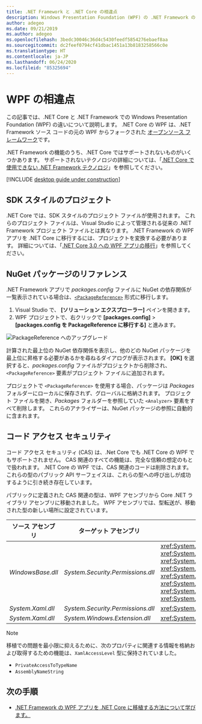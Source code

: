 ```yaml
---
title: .NET Framework と .NET Core の相違点
description: Windows Presentation Foundation (WPF) の .NET Framework の実装と .NET Core の WPF との相違点について説明します。 アプリを移行するときは、次の非互換性について考慮する必要があります。
author: adegeo
ms.date: 09/21/2019
ms.author: adegeo
ms.openlocfilehash: 3bedc30046c36d4c5430feedf5854276ebaef8aa
ms.sourcegitcommit: dc2feef0794cf41dbac1451a13b8183258566c0e
ms.translationtype: HT
ms.contentlocale: ja-JP
ms.lasthandoff: 06/24/2020
ms.locfileid: "85325694"
---
```

# <a name="differences-in-wpf"></a>WPF の相違点

この記事では、.NET Core と .NET Framework での Windows Presentation Foundation (WPF) の違いについて説明します。 .NET Core の WPF は、.NET Framework ソース コードの元の WPF からフォークされた [オープンソース フレームワーク](https://github.com/dotnet/wpf)です。

.NET Framework の機能のうち、.NET Core ではサポートされないものがいくつかあります。 サポートされないテクノロジの詳細については、「[.NET Core で使用できない .NET Framework テクノロジ](../../core/porting/net-framework-tech-unavailable.md)」を参照してください。

[!INCLUDE [desktop guide under construction](../../../includes/desktop-guide-preview-note.md)]

## <a name="sdk-style-projects"></a>SDK スタイルのプロジェクト

.NET Core では、SDK スタイルのプロジェクト ファイルが使用されます。 これらのプロジェクト ファイルは、Visual Studio によって管理される従来の .NET Framework プロジェクト ファイルとは異なります。 .NET Framework の WPF アプリを .NET Core に移行するには、プロジェクトを変換する必要があります。 詳細については、「[.NET Core 3.0 への WPF アプリの移行](convert-project-from-net-framework.md)」を参照してください。

## <a name="nuget-package-references"></a>NuGet パッケージのリファレンス

.NET Framework アプリで *packages.config* ファイルに NuGet の依存関係が一覧表示されている場合は、[`<PackageReference>`](/nuget/consume-packages/package-references-in-project-files) 形式に移行します。

1. Visual Studio で、 **[ソリューション エクスプローラー]** ペインを開きます。
1. WPF プロジェクトで、右クリックで **[packages.config]**  >  **[packages.config を PackageReference に移行する]** と進みます。

![PackageReference へのアップグレード](media/differences-from-net-framework/package-reference-migration.png)

計算された最上位の NuGet 依存関係を表示し、他のどの NuGet パッケージを最上位に昇格する必要があるかを尋ねるダイアログが表示されます。 **[OK]** を選択すると、*packages.config* ファイルがプロジェクトから削除され、`<PackageReference>` 要素がプロジェクト ファイルに追加されます。

プロジェクトで `<PackageReference>` を使用する場合、パッケージは *Packages* フォルダーにローカルに保存されず、グローバルに格納されます。 プロジェクト ファイルを開き、*Packages* フォルダーを参照していた `<Analyzer>` 要素をすべて削除します。 これらのアナライザーは、NuGet パッケージの参照に自動的に含まれます。

## <a name="code-access-security"></a>コード アクセス セキュリティ

コード アクセス セキュリティ (CAS) は、.Net Core でも .NET Core の WPF でもサポートされません。 CAS 関連のすべての機能は、完全な信頼の想定のもとで扱われます。 .NET Core の WPF では、CAS 関連のコードは削除されます。 これらの型のパブリック API サーフェイスは、これらの型への呼び出しが成功するように引き続き存在しています。

パブリックに定義された CAS 関連の型は、WPF アセンブリから Core .NET ライブラリ アセンブリに移動されました。 WPF アセンブリでは、型転送が、移動された型の新しい場所に設定されています。

| ソース アセンブリ | ターゲット アセンブリ | 種類                |
| --------------- | --------------- | ------------------- |
| *WindowsBase.dll* | *System.Security.Permissions.dll* | <xref:System.Security.Permissions.MediaPermission> <br /> <xref:System.Security.Permissions.MediaPermissionAttribute> <br /> <xref:System.Security.Permissions.MediaPermissionAudio> <br /> <xref:System.Security.Permissions.MediaPermissionImage> <br /> <xref:System.Security.Permissions.MediaPermissionVideo> <br /> <xref:System.Security.Permissions.WebBrowserPermission> <br /> <xref:System.Security.Permissions.WebBrowserPermissionAttribute> <br /> <xref:System.Security.Permissions.WebBrowserPermissionLevel> |
| *System.Xaml.dll* | *System.Security.Permissions.dll* | <xref:System.Xaml.Permissions.XamlLoadPermission> |
| *System.Xaml.dll* | *System.Windows.Extension.dll*    | <xref:System.Xaml.Permissions.XamlAccessLevel><br/> |

> [!NOTE]
> 移植での問題を最小限に抑えるために、次のプロパティに関連する情報を格納および取得するための機能は、`XamlAccessLevel` 型に保持されていました。
>
> - `PrivateAccessToTypeName`
> - `AssemblyNameString`

## <a name="next-steps"></a>次の手順

- [.NET Framework の WPF アプリを .NET Core に移植する方法について学びます。](convert-project-from-net-framework.md)
